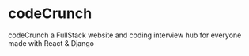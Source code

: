 # codeCrunch
codeCrunch a FullStack website and coding interview hub for everyone made with React &amp; Django
